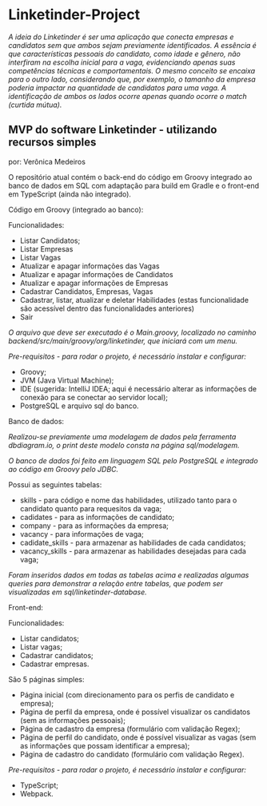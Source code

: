 # Linketinder-Project

_A ideia do Linketinder é ser uma aplicação que conecta empresas e candidatos sem que ambos sejam previamente identificados. A essência é que características pessoais do candidato, como idade e gênero, não interfiram na escolha inicial para a vaga, evidenciando apenas suas competências técnicas e comportamentais. O mesmo conceito se encaixa para o outro lado, considerando que, por exemplo, o tamanho da empresa poderia impactar na quantidade de candidatos para uma vaga. A identificação de ambos os lados ocorre apenas quando ocorre o match (curtida mútua)._


## MVP do software Linketinder - utilizando recursos simples

por: Verônica Medeiros
 
O repositório atual contém o back-end do código em Groovy integrado ao banco de dados em SQL com adaptação para build em Gradle e o front-end em TypeScript (ainda não integrado).


Código em Groovy (integrado ao banco):

Funcionalidades:
 - Listar Candidatos;
 - Listar Empresas
 - Listar Vagas
 - Atualizar e apagar informações das Vagas
 - Atualizar e apagar informações de Candidatos
 - Atualizar e apagar informações de Empresas
 - Cadastrar Candidatos, Empresas, Vagas
 - Cadastrar, listar, atualizar e deletar Habilidades (estas funcionalidade são acessível dentro das funcionalidades anteriores)
 - Sair


_O arquivo que deve ser executado é o Main.groovy, localizado no caminho backend/src/main/groovy/org/linketinder, que iniciará com um menu._
    
_Pre-requisitos - para rodar o projeto, é necessário instalar e configurar:_
- Groovy;
- JVM (Java Virtual Machine);
- IDE (sugerida: IntelliJ IDEA; aqui é necessário alterar as informações de conexão para se conectar ao servidor local);
- PostgreSQL e arquivo sql do banco.
  
   
    
    
 Banco de dados:
 
 _Realizou-se previamente uma modelagem de dados pela ferramenta dbdiagram.io, o print deste modelo consta na página sql/modelagem._
 
 _O banco de dados foi feito em linguagem SQL pelo PostgreSQL e integrado ao código em Groovy pelo JDBC._
 
Possui as seguintes tabelas: 

 - skills - para código e nome das habilidades, utilizado tanto para o candidato quanto para requesitos da vaga;
 - cadidates - para as informações de candidato;
 - company - para as informações da empresa;
 - vacancy - para informações de vaga; 
 - cadidate_skills - para armazenar as habilidades de cada candidatos;
 - vacancy_skills - para armazenar as habilidades desejadas para cada vaga;
 
 _Foram inseridos dados em todas as tabelas acima e realizadas algumas queries para demonstrar a relação entre tabelas, que podem ser visualizadas em sql/linketinder-database._
  
   
    
Front-end:

Funcionalidades:
 - Listar candidatos;
 - Listar vagas;
 - Cadastrar candidatos;
 - Cadastrar empresas.
 
 São 5 páginas simples:
 - Página inicial (com direcionamento para os perfis de candidato e empresa);
 - Página de perfil da empresa, onde é possível visualizar os candidatos (sem as informações pessoais);
 - Página de cadastro da empresa (formulário com validação Regex);
 - Página de perfil do candidato, onde é possível visualizar as vagas (sem as informações que possam identificar a empresa);
 - Página de cadastro do candidato (formulário com validação Regex).
 
 _Pre-requisitos - para rodar o projeto, é necessário instalar e configurar:_
 - TypeScript;
 - Webpack.

